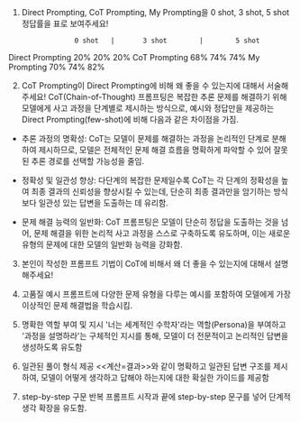 1. Direct Prompting, CoT Prompting, My Prompting을 0 shot, 3 shot, 5 shot 정답률을 표로 보여주세요!

                    0 shot   |       3 shot        |        5 shot
Direct Prompting    20%             20%                     20%
CoT Prompting       68%             74%                     74%
My Prompting        70%             74%                     82%


2. CoT Prompting이 Direct Prompting에 비해 왜 좋을 수 있는지에 대해서 서술해주세요!
CoT(Chain-of-Thought) 프롬프팅은 복잡한 추론 문제를 해결하기 위해 모델에게 사고 과정을 단계별로 제시하는 방식으로, 예시와 정답만을 제공하는 Direct Prompting(few-shot)에 비해 다음과 같은 차이점을 가짐.

- 추론 과정의 명확성: CoT는 모델이 문제를 해결하는 과정을 논리적인 단계로 분해하여 제시하므로, 모델은 전체적인 문제 해결 흐름을 명확하게 파악할 수 있어 잘못된 추론 경로를 선택할 가능성을 줄임.

- 정확성 및 일관성 향상: 다단계의 복잡한 문제일수록 CoT는 각 단계의 정확성을 높여 최종 결과의 신뢰성을 향상시킬 수 있는데, 단순히 최종 결과만을 암기하는 방식보다 일관성 있는 답변을 도출하는 데 유리함.

- 문제 해결 능력의 일반화: CoT 프롬프팅은 모델이 단순히 정답을 도출하는 것을 넘어, 문제 해결을 위한 논리적 사고 과정을 스스로 구축하도록 유도하며, 이는 새로운 유형의 문제에 대한 모델의 일반화 능력을 강화함.

3. 본인이 작성한 프롬프트 기법이 CoT에 비해서 왜 더 좋을 수 있는지에 대해서 설명해주세요!
1. 고품질 예시 
프롬프트에 다양한 문제 유형을 다루는 예시를 포함하여 모델에게 가장 이상적인 문제 해결법을 학습시킴.

2. 명확한 역할 부여 및 지시 
'너는 세계적인 수학자'라는 역할(Persona)을 부여하고 '과정을 설명하라'는 구체적인 지시를 통해, 모델이 더 전문적이고 논리적인 답변을 생성하도록 유도함

3. 일관된 풀이 형식 제공
<<계산=결과>>와 같이 명확하고 일관된 답변 구조를 제시하여, 모델이 어떻게 생각하고 답해야 하는지에 대한 확실한 가이드를 제공함

4. step-by-step 구문 반복
프롬프트 시작과 끝에 step-by-step 문구를 넣어 단계적 생각 확장을 유도함.